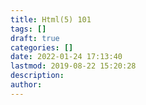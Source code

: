 ```yaml
---
title: Html(5) 101
tags: []
draft: true
categories: []
date: 2022-01-24 17:13:40
lastmod: 2019-08-22 15:20:28
description:
author:
---
```




